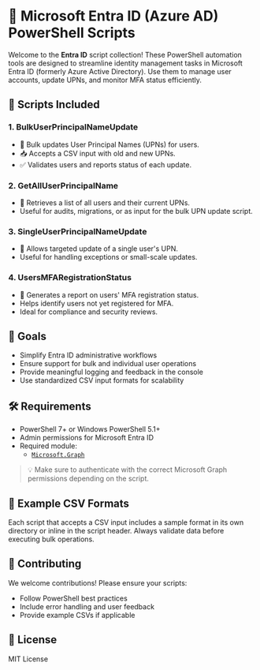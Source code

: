 # 📘 Microsoft Entra ID (Azure AD) PowerShell Scripts

Welcome to the **Entra ID** script collection! These PowerShell automation tools are designed to streamline identity management tasks in Microsoft Entra ID (formerly Azure Active Directory). Use them to manage user accounts, update UPNs, and monitor MFA status efficiently.

## 📂 Scripts Included

### 1. **BulkUserPrincipalNameUpdate**
- 📌 Bulk updates User Principal Names (UPNs) for users.
- 📥 Accepts a CSV input with old and new UPNs.
- ✅ Validates users and reports status of each update.

### 2. **GetAllUserPrincipalName**
- 📄 Retrieves a list of all users and their current UPNs.
- Useful for audits, migrations, or as input for the bulk UPN update script.

### 3. **SingleUserPrincipalNameUpdate**
- 👤 Allows targeted update of a single user's UPN.
- Useful for handling exceptions or small-scale updates.

### 4. **UsersMFARegistrationStatus**
- 🔐 Generates a report on users' MFA registration status.
- Helps identify users not yet registered for MFA.
- Ideal for compliance and security reviews.

## 🧾 Goals

- Simplify Entra ID administrative workflows
- Ensure support for bulk and individual user operations
- Provide meaningful logging and feedback in the console
- Use standardized CSV input formats for scalability

## 🛠️ Requirements

- PowerShell 7+ or Windows PowerShell 5.1+
- Admin permissions for Microsoft Entra ID
- Required module:  
  - [`Microsoft.Graph`](https://learn.microsoft.com/powershell/microsoftgraph/overview)  

> 💡 Make sure to authenticate with the correct Microsoft Graph permissions depending on the script.

## 📁 Example CSV Formats

Each script that accepts a CSV input includes a sample format in its own directory or inline in the script header. Always validate data before executing bulk operations.

## 🤝 Contributing

We welcome contributions! Please ensure your scripts:
- Follow PowerShell best practices
- Include error handling and user feedback
- Provide example CSVs if applicable

## 📜 License

MIT License